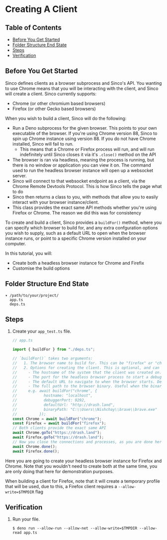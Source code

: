 # Creating A Client

## Table of Contents

- [Before You Get Started](#before-you-get-started)
- [Folder Structure End State](#folder-structure-end-state)
- [Steps](#steps)
- [Verification](#verification)

## Before You Get Started

Sinco defines clients as a browser subprocess and Sinco's API. You wanting to
use Chrome means that you will be interacting with the client, and Sinco will
create a client. Sinco currently supports:

- Chrome (or other chromium based browsers)
- Firefox (or other Gecko based browsers)

When you wish to build a client, Sinco will do the following:

- Run a Deno subprocess for the given browser. This points to your own
  executable of the browser. If you're using Chrome version 88, Sinco to spin up
  Chrome instance using version 88. If you do not have Chrome installed, Sinco
  will fail to run.
  - This means that a Chrome or Firefox process will run, and will run
    indefinitely until Sinco closes it via it's `.close()` method on the API
- The browser is ran via headless, meaning the process is running, but there is
  no window or application you can view it on. The command used to run the
  headless browser instance will open up a websocket server.
- Sinco will connect to that websocket endpoint as a client, via the Chrome
  Remote Devtools Protocol. This is how Sinco tells the page what to do
- Sinco then returns a class to you, with methods that allow you to easily
  interact with your browser instance/client.
- This class provides the exact same API methods whether you're using Firefox or
  Chrome. The reason we did this was for consistency

To create and build a client, Sinco provides a `buildFor()` method, where you
can specify which browser to build for, and any extra confguration options you
wish to supply, such as a default URL to open when the browser instance runs, or
point to a specific Chrome version installed on your computer.

In this tutorial, you will:

- Create both a headless browser instance for Chrome and Firefix
- Customise the build options

## Folder Structure End State

```text
▾ /path/to/your/project/
  app.ts
  deps.ts
```

## Steps

1. Create your `app_test.ts` file.

   ```typescript
   // app.ts

   import { buildFor } from "./deps.ts";

   // `buildFor()` takes two arguments:
   //   1. The browser name to build for. This can be "firefox" or "chrome". This is required.
   //   2. Options for creating the client. This is optional, and can be left out. This can be any or all of the following:
   //     - The hostname of the system that the client was created on. For you, this is your host machine. Defaults to "0.0.0.0" for MacOS and Linux, and "127.0.0.1" for Windows.
   //     - The port for the headless browser process to start a debugger server on. This is only important if you wish to occupy a different port than the default one. Defaults to 9293.
   //     - The default URL to navigate to when the browser starts. Defaults to "https://chromestatus.com" for a Chrome browser, and "https://developer.mozilla.org" for a Firefox browser
   //     - The full path to the browser binary. Useful when the binary is installed in a different location or using an alternate browser of the same underlying engine. A good example would be Brave Browser (Chromium based).
   //     e.g. await buildFor("chrome", {
   //            hostname: "localhost",
   //            debuggerPort: 9292,
   //            defaultUrl: "http://drash.land",
   //            binaryPath: "C:\\Users\\Nishchay\\brave\\brave.exe"
   //          });
   const Chrome = await buildFor("chrome");
   const Firefox = await buildFor("firefox");
   // Both clients provide the exact same API
   await Chrome.goTo("https://drash.land");
   await Firefox.goTo("https://drash.land");
   // Now you close the connections and processes, as you are done here
   await Chrome.done();
   await Firefox.done();
   ```

Here you are going to create your headless browser instance for Firefox and
Chrome. Note that you wouldn't need to create both at the same time, you are
only doing that here for demonstration purposes.

When building a client for Firefox, note that it will create a temporary profile
that will be used, due to this, a Firefox client requires a
`--allow-write=$TMPDIR` flag

## Verification

1. Run your file.

   ```shell
   $ deno run --allow-run --allow-net --allow-write=$TMPDIR --allow-read app.ts
   ```
